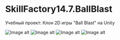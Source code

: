 # SkillFactory14.7.BallBlast
Учебный проект:
Клон 2D игры "Ball Blast" на Unity


![Image alt](https://github.com/SkillFactory14.7.BallBlast/blob/master/Ball%20Blast/Screenshot_1.png)
![Image alt](https://github.com/SkillFactory14.7.BallBlast/blob/master/Ball%20Blast/Screenshot_2.png)
![Image alt](https://github.com/SkillFactory14.7.BallBlast/blob/master/Ball%20Blast/Screenshot_3.png)
![Image alt](https://github.com/SkillFactory14.7.BallBlast/blob/master/Ball%20Blast/Screenshot_4.png)


